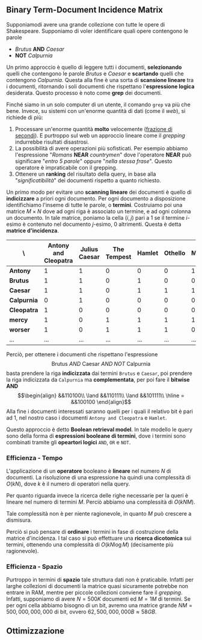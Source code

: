 ## Binary Term-Document Incidence Matrix
Supponiamodi avere una grande collezione con tutte le opere di Shakespeare.
Supponiamo di voler identificare quali opere contengono le parole
- *Brutus* **AND** *Caesar*
- **NOT** *Calpurnia*

Un primo approccio è quello di leggere tutti i documenti, **selezionando** quelli che contengono le parole *Brutus* e *Caesar* e **scartando** quelli che contengono *Calpurnia*.
Questa alla fine è una sorta di **scansione lineare** tra i documenti, ritornando i soli documenti che rispettano l'**espressione logica** desiderata.
Questo processo è noto come **grep** dei documenti.

Finché siamo in un solo computer di un utente, il comando `grep` va più che bene.
Invece, su sistemi con un'enorme quantità di dati (come il *web*), si richiede di più:
1. Processare un'enorme quantità **molto** velocemente (<u>frazione di secondi</u>). E purtroppo sul web un approccio lineare come il *grepping* indurrebbe risultati disastrosi.
2. La possibilità di avere operazioni più sofisticati. Per esempio abbiamo l'espressione "*Romans* **NEAR** *countrymen*" dove l'operatore **NEAR** può significare "*entro 5 parole*" oppure "*nella stessa frase*". Questo operatore è impraticabile con il grepping.
3. Ottenere un **ranking** del risultato della query, in base alla "*significatibilità*" dei documenti rispetto a quanto richiesto.

Un primo modo per evitare uno **scanning lineare** dei documenti è quello di **indicizzare** a priori ogni documento.
Per ogni documento a disposizione identifichiamo l'inseme di tutte le parole, o **termini**.
Costruiamo poi una matrice $M \times N$ dove ad ogni riga è associato un termine, e ad ogni colonna un documento.
In tale matrice, poniamo la cella $(i,j)$ pari a $1$ se il termine $i$-esimo è contenuto nel documento $j$-esimo, $0$ altrimenti.
Questa è detta **matrice d'incidenza**.

\\ | **Antony and Cleopatra** | **Julius Caesar** | **The Tempest** | **Hamlet** | **Othello** | **Macbeth** | ...
---|---|---|---|---|---|---|---
**Antony** | 1 | 1 | 0 | 0 | 0 | 1 | ...
**Brutus** | 1 | 1 | 0 | 1 | 0 | 0 | ...
**Caesar** | 1 | 1 | 0 | 1 | 1 | 1 | ...
**Calpurnia** | 0 | 1 | 0 | 0 | 0 | 0 | ...
**Cleopatra** | 1 | 0 | 0 | 0 | 0 | 0 | ...
**mercy** | 1 | 0 | 1 | 1 | 1 | 1 | ...
**worser** | 1 | 0 | 1 | 1 | 1 | 0 | ...
... | ... | ... | ... | ... | ... | ... | ...

Perciò, per ottenere i documenti che rispettano l'espressione $$\text{Brutus } AND \text{ Caesar } AND \; NOT \text{ Calpurnia}$$ basta prendere la riga **indicizzata** dai termini `Brutus` e `Caesar`, poi prendere la riga indicizzata da `Calpurnia` ma **complementata**, per poi fare il **bitwise AND**
$$\begin{align}
&&110100\\
\land &&110111\\
\land &&101111\\
\hline
= &&100100
\end{align}$$
Alla fine i documenti interessati saranno quelli per i quali il relativo bit è pari ad 1, nel nostro caso i documenti `Antony and Cleopatra` e `Hamlet`.

Questo approccio è detto **Boolean retrieval model**.
In tale modello le query sono della forma di **espressioni booleane di termini**, dove i termini sono combinati tramite gli **opeartori logici** `AND`, `OR` e `NOT`.

### Efficienza - Tempo
L'applicazione di un **operatore** booleano è **lineare** nel numero $N$ di documenti.
La risoluzione di una espressione ha quindi una complessità di $O(kN)$, dove $k$ è il numero di operatori nella query.

Per quanto riguarda invece la ricerca delle righe necessarie per la queri è lineare nel numero di termini $M$.
Perciò abbiamo una complessità di $O(kNM)$.

Tale complessità non è per niente ragionevole, in quanto $M$ può crescere a dismisura.

Perciò si può pensare di **ordinare** i termini in fase di costruzione della matrice d'incidenza.
I tal caso si può effettuare una **ricerca dicotomica** sui termini, ottenendo una complessità di $O(kN\log{M})$ (decisamente più ragionevole).

### Efficienza - Spazio
Purtroppo in termini di **spazio** tale struttura dati non è praticabile.
Infatti per larghe collezioni di documenti la matrice quasi sicuramente potrebbe non entrare in RAM, mentre per piccole collezioni conviene fare il *grepping*.
Infatti, supponiamo di avere $N = 500K$ documenti ed $M = 1M$ di termini.
Se per ogni cella abbiamo bisogno di un bit, avremo una matrice grande $NM = 500,000,000,000$ di bit, ovvero $62,500,000,000B \approx 58GB$.

## Ottimizzazione
